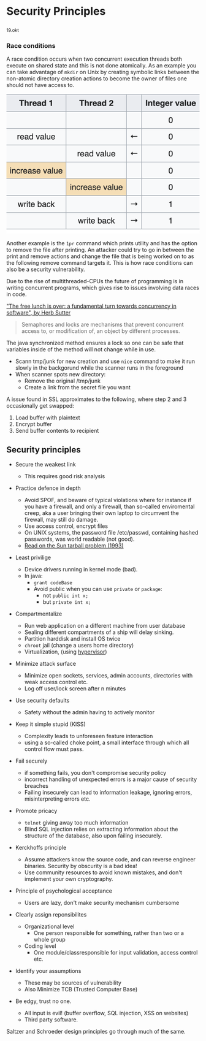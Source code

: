 # Security Principles
<sub>19.okt</sub>

### Race conditions

A race condition occurs when two concurrent execution threads both execute on shared state and this is not done atomically. As an example you can take advantage of `mkdir` on Unix by creating symbolic links between the non-atomic directory creation actions to become the owner of files one should not have access to.

![Race condition example](./img/race_cond.png)

Another example is the `1pr` command which prints utility and has the option to remove the file after printing. An attacker could try to go in between the print and remove actions and change the file that is being worked on to as the following remove command targets it. This is how race conditions can also be a security vulnerability.

Due to the rise of multithreaded-CPUs the future of programming is in writing concurrent programs, which gives rise to issues involving data races in code.

["The free lunch is over: a fundamental turn towards concurrency in software", by Herb Sutter](http://www.gotw.ca/publications/concurrency-ddj.htm)


> Semaphores and locks are mechanisms that prevent concurrent access to, or modification of, an object by different processes.

The java synchronized method ensures a lock so one can be safe that variables inside of the method will not change while in use.

- Scann tmp/junk for new creation and use `nice` command to make it run slowly in the backgorund while the scanner runs in the foreground
- When scanner spots new directory:
    - Remove the original /tmp/junk
    - Create a link from the secret file you want

A issue found in SSL approximates to the following, where step 2 and 3 occasionally get swapped:
1. Load buffer with plaintext
2. Encrypt buffer
3. Send buffer contents to recipient


## Security principles
- Secure the weakest link
  - This requires good risk analysis
- Practice defence in depth
  - Avoid SPOF, and beware of typical violations where for instance if you have a firewall, and only a firewall, than so-called enviromental creep, aka a user bringing their own laptop to circumvent the firewall, may still do damage.
  -  Use access control, encrypt files
    - On UNIX systems, the password file /etc/passwd, containing hashed passwords, was world readable (not good).
    - [Read on the Sun tarball problem (1993)](http://etutorials.org/Programming/secure+coding/Chapter+1.+No+Straight+Thing/1.3+Why+Good+People+Write+Bad+Code/)
- Least privilige
  - Device drivers running in kernel mode (bad).
  - In java:
    - ```grant codeBase```
    - Avoid public when you can use ```private``` or ```package```:
      - not ```public int x;```
      - but ```private int x;```
- Compartmentalize
  - Run web application on a different machine from user database
  - Sealing different compartments of a ship will delay sinking.
  - Partition harddisk and install OS twice
  - ```chroot``` jail (change a users home directory)
  - Virtualization, (using [hypervisor](https://www.vmware.com/topics/glossary/content/hypervisor#:~:text=A%20hypervisor%2C%20also%20known%20as,such%20as%20memory%20and%20processing.))
- Minimize attack surface
  - Minimize open sockets, services, admin accounts, directories with weak access control etc.
  - Log off user/lock screen after n minutes
- Use security defaults
  - Safety without the admin having to actively monitor
- Keep it simple stupid (KISS)
  - Complexity leads to unforeseen feature interaction
  - using a so-called choke point, a small interface through which all control flow must pass.
- Fail securely
  - if something fails, you don't compromise security policy
  - incorrect handling of unexpected errors is a major cause of security breaches
  - Failing insecurely can lead to information leakage, ignoring errors, misinterpreting errors etc.

- Promote pricacy
  - ```telnet``` giving away too much information
  - Blind SQL injection relies on extracting information about the structure of the database, also upon failing insecurely.
- Kerckhoffs principle
  - Assume attackers know the source code, and can reverse engineer binaries. Security by obscurity is a bad idea!
  - Use community resources to avoid known mistakes, and don't implement your own cryptography.
- Principle of psychological acceptance
  - Users are lazy, don't make security mechanism cumbersome
- Clearly assign reponsibilites
  - Organizational level
    - One person responsible for something, rather than two or a whole group
  - Coding level
    - One module/classresponsible for input validation, access control etc.
- Identify your assumptions
  - These may be sources of vulnerability
  - Also Minimize TCB (Trusted Computer Base)
- Be edgy, trust no one. 
  - All input is evil! (buffer overflow, SQL injection, XSS on websites)
  - Third party software.

Saltzer and Schroeder design principles go through much of the same.
